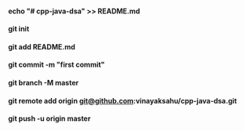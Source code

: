 ####  echo "# cpp-java-dsa" >> README.md
####  git init
####  git add README.md
####  git commit -m "first commit"
####  git branch -M master
####  git remote add origin git@github.com:vinayaksahu/cpp-java-dsa.git
####  git push -u origin master